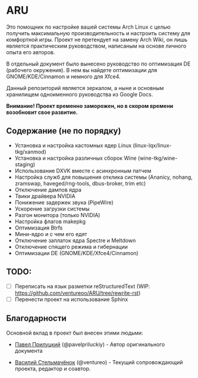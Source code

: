 # ARU

Это помощник по настройке вашей системы Arch Linux с целью получить максимальную производительность и настроить систему для комфортной игры. Проект не претендует на замену Arch Wiki, он лишь является практическим руководством, написаным на основе личного опыта его авторов.

В отдельный документ было вынесено руководство по оптимизация DE (рабочего окружения). В нем вы найдете оптимизации для GNOME/KDE/Cinnamon и немного для Xfce4. 

Данный репозиторий является зеркалом, а ныне и основным хранилищем одноименного руководства из Google Docs.

**Внимание! Проект временно заморожен, но в скором времени возобновит свое развитие.** 

## Содержание (не по порядку)

- Установка и настройка кастомных ядер Linux (linux-lqx/linux-tkg/xanmod)
- Установка и настройка различных сборок Wine (wine-tkg/wine-staging)
- Использование DXVK вместе с асинхронным патчем
- Настройка служб для повышения отклика системы (Ananicy, nohang, zramswap, haveged/rng-tools, dbus-broker, trim etc)
- Отключение дампов ядра
- Твики драйвера NVIDIA
- Понижение задержек звука (PipeWire)
- Ускорение загрузки системы
- Разгон монитора (только NVIDIA)
- Настройка флагов makepkg
- Оптимизация Btrfs
- Мини-ядро и с чем его едят
- Отключение заплаток ядра Spectre и Meltdown
- Отключение спящего режима и гибернации 
- Оптимизации DE (GNOME/KDE/Xfce4/Cinnamon)

## TODO:

- [ ] Переписать на язык разметки reStructuredText (WIP: https://github.com/ventureoo/ARU/tree/rewrite-rst)
- [ ] Перенести проект на использование Sphinx

## Благодарности

Основной вклад в проект был внесен этими людьми:

- [Павел Прилуцкий](https://vk.com/ustavchiy) (@pavelpriluckiy) - Автор оригинального документа

- [Василий Стельмачёнок](https://vk.com/ventureo) (@ventureo) - Текущий сопровождающий проекта, редактор и соавтор. 
